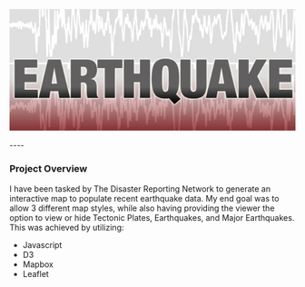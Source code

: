 <p align="center">
  <img src="https://github.com/KEGANCP/Mapping_Earthquakes/blob/main/Images/earthquake.png" alt="HEADER"/>
</p>
----

### Project Overview
I have been tasked by The Disaster Reporting Network to generate an interactive map to populate recent earthquake data. My end goal was to allow 3 different map styles, while also having providing the viewer the option to view or hide Tectonic Plates, Earthquakes, and Major Earthquakes.
This was achieved by utilizing:
- Javascript
-  D3
-  Mapbox
-  Leaflet
